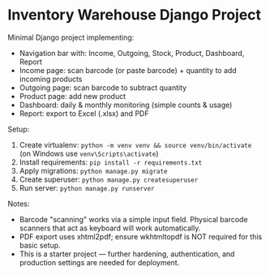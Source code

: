 # Inventory Warehouse Django Project

Minimal Django project implementing:
- Navigation bar with: Income, Outgoing, Stock, Product, Dashboard, Report
- Income page: scan barcode (or paste barcode) + quantity to add incoming products
- Outgoing page: scan barcode to subtract quantity
- Product page: add new product
- Dashboard: daily & monthly monitoring (simple counts & usage)
- Report: export to Excel (.xlsx) and PDF

Setup:
1. Create virtualenv: `python -m venv venv && source venv/bin/activate` (on Windows use `venv\Scripts\activate`)
2. Install requirements: `pip install -r requirements.txt`
3. Apply migrations: `python manage.py migrate`
4. Create superuser: `python manage.py createsuperuser`
5. Run server: `python manage.py runserver`

Notes:
- Barcode "scanning" works via a simple input field. Physical barcode scanners that act as keyboard will work automatically.
- PDF export uses xhtml2pdf; ensure wkhtmltopdf is NOT required for this basic setup.
- This is a starter project — further hardening, authentication, and production settings are needed for deployment.
